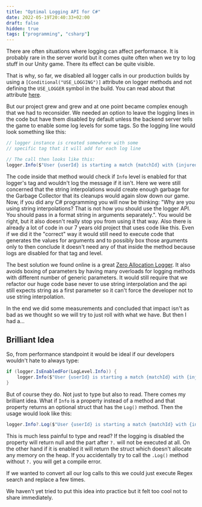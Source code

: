 ```yaml
---
title: "Optimal Logging API for C#"
date: 2022-05-19T20:40:33+02:00
draft: false
hidden: true
tags: ["programming", "csharp"]
---
```


There are often situations where logging can affect performance. It is probably rare in the server world but it comes quite often when we try to log stuff in our Unity game. There its effect can be quite visible.

That is why, so far, we disabled all logger calls in our production builds by using a `[Conditional("USE_LOGGING")]` attribute on logger methods and not defining the `USE_LOGGER` symbol in the build. You can read about that attribute [here](https://docs.microsoft.com/en-us/dotnet/api/system.diagnostics.conditionalattribute?view=net-6.0).

But our project grew and grew and at one point became complex enough that we had to reconsider. We needed an option to leave the logging lines in the code but have them disabled by default unless the backend server tells the game to enable some log levels for some tags. So the logging line would look something like this:

```cs
// logger instance is created somewhere with some
// specific tag that it will add for each log line

// The call then looks like this:
logger.Info($"User {userId} is starting a match {matchId} with {injuredNum} injured players.");
```

The code inside that method would check if `Info` level is enabled for that logger's tag and
wouldn't log the message if it isn't. Here we were still concerned that the string interpolations
would create enough garbage for the Garbage Collector that its cleanups would again slow down our
game. Now, if you did any C# programming you will now be thinking: "Why are you using string
interpolations? That is not how you should use the logger API. You should pass in a format string in
arguments separately.". You would be right, but it also doesn't really stop you from using it that
way. Also there is already a lot of code in our 7 years old project that uses code like this. Even
if we did it the "correct" way it would still need to execute code that generates the values for
arguments and to possibly box those arguments only to then conclude it doesn't need any of that
inside the method because logs are disabled for that tag and level.

The best solution we found online is a great [Zero Allocation Logger](https://github.com/Cysharp/ZLogger/). It also avoids boxing of parameters by having many overloads for logging methods with different number of generic parameters. It would still require that we refactor our huge code base never to use string interpolation and the api still expects string as a first parameter so it can't force the developer not to use string interpolation.

In the end we did some measurements and concluded that impact isn't as bad as we thought so we will try to just roll with what we have. But then I had a...

## Brilliant Idea

So, from performance standpoint it would be ideal if our developers wouldn't hate to always type:

```cs
if (logger.IsEnabledFor(LogLevel.Info)) {
    logger.Info($"User {userId} is starting a match {matchId} with {injuredNum} injured players.");
}
```

But of course they do. Not just to type but also to read. There comes my brilliant idea. What if
`Info` is a property instead of a method and that property returns an optional struct that has the
`Log()` method. Then the usage would look like this:

```cs
logger.Info?.Log($"User {userId} is starting a match {matchId} with {injuredNum} injured players.");
```

This is much less painful to type and read? If the logging is disabled the property will return null
and the part after `?.` will not be executed at all. On the other hand if it is enabled it will
return the struct which doesn't allocate any memory on the heap. If you accidentally try to call the
`.Log()` method without `?.` you will get a compile error.

If we wanted to convert all our log calls to this we could just execute Regex search and replace a
few times.

We haven't yet tried to put this idea into practice but it felt too cool not to share immediately.